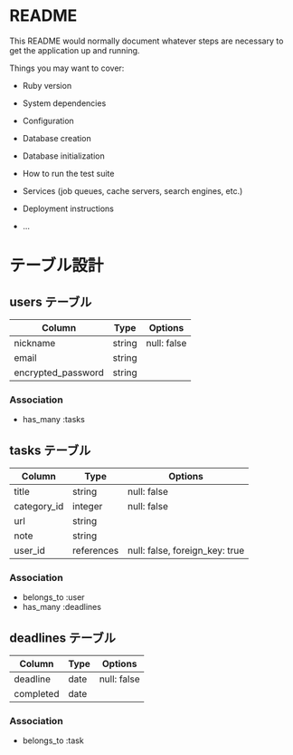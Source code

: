 # README

This README would normally document whatever steps are necessary to get the
application up and running.

Things you may want to cover:

* Ruby version

* System dependencies

* Configuration

* Database creation

* Database initialization

* How to run the test suite

* Services (job queues, cache servers, search engines, etc.)

* Deployment instructions

* ...


# テーブル設計

## users テーブル

| Column             | Type   | Options     |
| ------------------ | ------ | ----------- |
| nickname           | string | null: false |
| email              | string |             |
| encrypted_password | string |             |

### Association

- has_many :tasks




## tasks テーブル

| Column      | Type       | Options                        |
| ----------- | ---------- | ------------------------------ |
| title       | string     | null: false                    |
| category_id | integer    | null: false                    |
| url         | string     |                                |
| note        | string     |                                |
| user_id     | references | null: false, foreign_key: true |

### Association

- belongs_to :user
- has_many   :deadlines



## deadlines テーブル

| Column    | Type | Options     |
| --------- | ---- | ----------- |
| deadline  | date | null: false |
| completed | date |             |

### Association

- belongs_to :task

